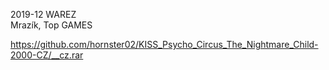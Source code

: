 2019-12 WAREZ
<br/>
Mrazík, Top GAMES

https://github.com/hornster02/KISS_Psycho_Circus_The_Nightmare_Child-2000-CZ/__cz.rar

